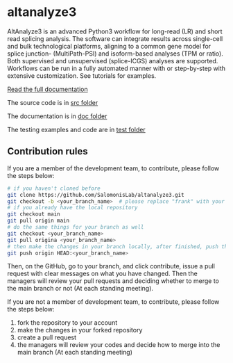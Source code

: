 # altanalyze3
AltAnalyze3 is an advanced Python3 workflow for long-read (LR) and short read splicing analysis. The software can integrate results across single-cell and bulk technological platforms, aligning to a common gene model for splice junction- (MultiPath-PSI) and isoform-based analyses (TPM or ratio). Both supervised and unsupervised (splice-ICGS) analyses are supported. Workflows can be run in a fully automated manner with or step-by-step with extensive customization. See tutorials for examples.

[Read the full documentation](https://altanalyze3.readthedocs.io/en/latest/)

The source code is in [src folder](./src)

The documentation is in [doc folder](./doc)

The testing examples and code are in [test folder](./test)

## Contribution rules

If you are a member of the development team, to contribute, please follow the steps below:

```bash
# if you haven't cloned before
git clone https://github.com/SalomonisLab/altanalyze3.git
git checkout -b <your_branch_name>  # please replace "frank" with your token
# if you already have the local repository
git checkout main
git pull origin main
# do the same things for your branch as well
git checkout <your_branch_name>
git pull origina <your_branch_name>
# then make the changes in your branch locally, after finished, push them to the correpsonding branch on GitHub
git push origin HEAD:<your_branch_name>
```

Then, on the GitHub, go to your branch, and click contribute, issue a pull request with clear messages on what you have changed. Then the managers will review your pull requests and deciding whether to merge to the main branch or not (At each standing meeting).

If you are not a member of development team, to contribute, please follow the steps below:

1. fork the repository to your account
2. make the changes in your forked repository
3. create a pull request
4. the managers will review your codes and decide how to merge into the main branch (At each standing meeting)
